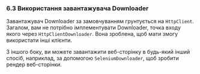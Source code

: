 ### 6.3 Використання завантажувача Downloader

Завантажувач Downloader за замовчуванням грунтується на `HttpClient`. Загалом, вам не потрібно імплементувати Downloader, точка входу якого через `HttpClientDownloader`. Вона зроблена, щоб мати змогу використати інші клієнти.

З іншого боку, ви можете завантажити веб-сторінку в будь-який інший спосіб, наприклад, за допомогою `SeleniumDownloader`, щоб зробити рендер веб-сторінки.
